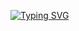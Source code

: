 [![Typing SVG](https://readme-typing-svg.demolab.com?font=Fira+Code&duration=2000&pause=500&random=false&width=500&lines=Web+Application;Interactive+Visualization+of+Data+Structures)](https://git.io/typing-svg)

